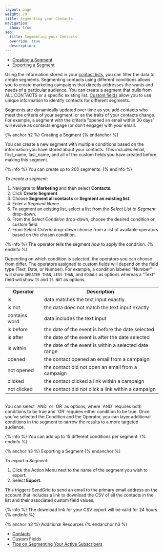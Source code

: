 ```yaml
---
layout: page
weight: 70
title: Segmenting your Contacts
navigation:
  show: true
seo:
  title: Segmenting your Contacts
  override: true
  description:
---
```

- [Creating a Segment](#-Creating-a-Segment)
- [Exporting a Segment](#-Exporting-a-Segment)

Using the information stored in your [contact lists](https://sendgrid.com/docs/User_Guide/Marketing_Campaigns/contacts.html), you can filter the data to create segments. Segmenting contacts using different conditions allows you to create marketing campaigns that directly addresses the wants and needs of a particular audience. You can create a segment that pulls from ALL CONTACTS or a specific existing list. [Custom fields](https://sendgrid.com/docs/User_Guide/Marketing_Campaigns/custom_fields.html) allow you to use unique information to identify contacts for different segments.

Segments are dynamically updated over time as you add contacts who meet the criteria of your segment, or as the traits of your contacts change. For example, a segment with the criteria ”opened an email within 30 days” will evolve as contacts engage (or don’t engage) with your email. 

{% anchor h2 %}
Creating a Segment
{% endanchor %}

You can create a new segment with multiple conditions based on the information you have stored about your contacts. This
includes email, first_name, last_name, and all of the custom fields you have created before making this segment.

{% info %}
You can create up to 200 segments.
{% endinfo %}

*To create a segment:*

1. Navigate to **Marketing** and then select **Contacts**.
1. Click **Create Segment**. 
1. Choose **Segment all contacts** or **Segment an existing list**.
1. Enter a *Segment Name*.
1. To segment an existing list, select a list from the *Select List to Segment* drop-down. 
1. From the *Select Condition* drop-down, choose the desired condition or custom field.
1. From *Select Criteria* drop-down choose from a list of available operators based on the chosen condition.

{% info %}
The operator tells the segment *how* to apply the condition.
{% endinfo %}

Depending on which condition is selected, the operators you can choose from differ. The operators assigned to custom fields will depend on the field type (Text, Date, or Number).  For example, a condition labeled "Number” will show `GREATER THAN`, `LESS THAN`, and `EQUALS` as options whereas a “Text” field will show `IS` and `IS NOT` as options.


<table class="table" style="table-layout:fixed">
  <tr>
    <th> Operator</th>
    <th> Description</th>
  </tr>
  <tr>
    <td>is</td>
    <td>data matches the text input exactly</td>
  </tr>
  <tr>
    <td>is not</td>
    <td>the data does not match the text input exactly</td>
  </tr>
  <tr>
    <td>contains word</td>
    <td>data includes the text input</td>
  </tr>
  <tr>
    <td>is before</td>
    <td>the date of the event is before the date selected</td>
  </tr>
  <tr>
    <td>is after</td>
    <td>the date of the event is after the date selected</td>
  </tr>
  <tr>
    <td>is within</td>
    <td>the date of the event is within a selected date range</td>
  </tr>
  <tr>
    <td>opened</td>
    <td>the contact opened an email from a campaign</td>
  </tr>
  <tr>
    <td>not opened</td>
    <td>the contact did not open an email from a campaign</td>
  </tr>
  <tr>
    <td>clicked</td>
    <td>the contact clicked a link within a campaign</td>
  </tr>
  <tr>
    <td>not clicked</td>
    <td>the contact did not click a link within a campaign</td>
  </tr>
</table>

<br/>
You can select `AND` or `OR` as options, where `AND` requires both conditions to be true and `OR` requires either condition to be true. Once you’ve selected the Condition and the Operator, you can layer additional conditions in the segment to narrow the results to a more targeted audience. 
 
{% info %}
You can add up to 15 different conditions per segment.
{% endinfo %}


{% anchor h3 %}
Exporting a Segment
{% endanchor %}

*To export a Segment:*

1. Click the Action Menu next to the name of the segment you wish to export.
1. Select **Export**. 

This triggers SendGrid to send an email to the primary email address on the account that includes a link to
download the CSV of all the contacts in the list and their associated custom field values.

{% info %}
The download link for your CSV export will be valid for 24 hours.
{% endinfo %}


{% anchor h3 %}
Additional Resources
{% endanchor h3 %}

- [Contacts](https://sendgrid.com/docs/User_Guide/Marketing_Campaigns/contacts.html) 
- [Custom Fields](https://sendgrid.com/docs/User_Guide/Marketing_Campaigns/custom_fields.html)
- [Tips on Segmenting Your Active Subscribers](https://sendgrid.com/blog/tips-on-segmenting-your-active-subscribers/)
